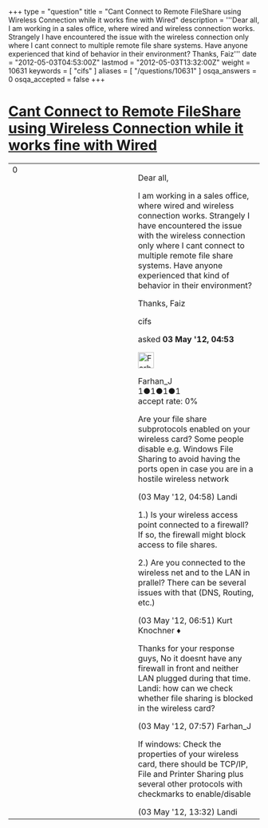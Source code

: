 +++
type = "question"
title = "Cant Connect to Remote FileShare using Wireless Connection while it works fine with Wired"
description = '''Dear all, I am working in a sales office, where wired and wireless connection works. Strangely I have encountered the issue with the wireless connection only where I cant connect to multiple remote file share systems. Have anyone experienced that kind of behavior in their environment?  Thanks,  Faiz'''
date = "2012-05-03T04:53:00Z"
lastmod = "2012-05-03T13:32:00Z"
weight = 10631
keywords = [ "cifs" ]
aliases = [ "/questions/10631" ]
osqa_answers = 0
osqa_accepted = false
+++

<div class="headNormal">

# [Cant Connect to Remote FileShare using Wireless Connection while it works fine with Wired](/questions/10631/cant-connect-to-remote-fileshare-using-wireless-connection-while-it-works-fine-with-wired)

</div>

<div id="main-body">

<div id="askform">

<table id="question-table" style="width:100%;"><colgroup><col style="width: 50%" /><col style="width: 50%" /></colgroup><tbody><tr class="odd"><td style="width: 30px; vertical-align: top"><div class="vote-buttons"><span id="post-10631-upvote" class="ajax-command post-vote up" rel="nofollow" title="I like this post (click again to cancel)"> </span><div id="post-10631-score" class="post-score" title="current number of votes">0</div><span id="post-10631-downvote" class="ajax-command post-vote down" rel="nofollow" title="I dont like this post (click again to cancel)"> </span> <span id="favorite-mark" class="ajax-command favorite-mark" rel="nofollow" title="mark/unmark this question as favorite (click again to cancel)"> </span><div id="favorite-count" class="favorite-count"></div></div></td><td><div id="item-right"><div class="question-body"><p>Dear all,</p><p>I am working in a sales office, where wired and wireless connection works. Strangely I have encountered the issue with the wireless connection only where I cant connect to multiple remote file share systems. Have anyone experienced that kind of behavior in their environment?</p><p>Thanks, Faiz</p></div><div id="question-tags" class="tags-container tags"><span class="post-tag tag-link-cifs" rel="tag" title="see questions tagged &#39;cifs&#39;">cifs</span></div><div id="question-controls" class="post-controls"></div><div class="post-update-info-container"><div class="post-update-info post-update-info-user"><p>asked <strong>03 May '12, 04:53</strong></p><img src="https://secure.gravatar.com/avatar/cf463b93568b540423bc643bcc599e0a?s=32&amp;d=identicon&amp;r=g" class="gravatar" width="32" height="32" alt="Farhan_J&#39;s gravatar image" /><p><span>Farhan_J</span><br />
<span class="score" title="1 reputation points">1</span><span title="1 badges"><span class="badge1">●</span><span class="badgecount">1</span></span><span title="1 badges"><span class="silver">●</span><span class="badgecount">1</span></span><span title="1 badges"><span class="bronze">●</span><span class="badgecount">1</span></span><br />
<span class="accept_rate" title="Rate of the user&#39;s accepted answers">accept rate:</span> <span title="Farhan_J has no accepted answers">0%</span></p></div></div><div id="comments-container-10631" class="comments-container"><span id="10632"></span><div id="comment-10632" class="comment"><div id="post-10632-score" class="comment-score"></div><div class="comment-text"><p>Are your file share subprotocols enabled on your wireless card? Some people disable e.g. Windows File Sharing to avoid having the ports open in case you are in a hostile wireless network</p></div><div id="comment-10632-info" class="comment-info"><span class="comment-age">(03 May '12, 04:58)</span> <span class="comment-user userinfo">Landi</span></div></div><span id="10635"></span><div id="comment-10635" class="comment"><div id="post-10635-score" class="comment-score"></div><div class="comment-text"><p>1.) Is your wireless access point connected to a firewall? If so, the firewall might block access to file shares.</p><p>2.) Are you connected to the wireless net and to the LAN in prallel? There can be several issues with that (DNS, Routing, etc.)</p></div><div id="comment-10635-info" class="comment-info"><span class="comment-age">(03 May '12, 06:51)</span> <span class="comment-user userinfo">Kurt Knochner ♦</span></div></div><span id="10639"></span><div id="comment-10639" class="comment"><div id="post-10639-score" class="comment-score"></div><div class="comment-text"><p>Thanks for your response guys, No it doesnt have any firewall in front and neither LAN plugged during that time.<br />
Landi: how can we check whether file sharing is blocked in the wireless card?</p></div><div id="comment-10639-info" class="comment-info"><span class="comment-age">(03 May '12, 07:57)</span> <span class="comment-user userinfo">Farhan_J</span></div></div><span id="10647"></span><div id="comment-10647" class="comment"><div id="post-10647-score" class="comment-score"></div><div class="comment-text"><p>If windows: Check the properties of your wireless card, there should be TCP/IP, File and Printer Sharing plus several other protocols with checkmarks to enable/disable</p></div><div id="comment-10647-info" class="comment-info"><span class="comment-age">(03 May '12, 13:32)</span> <span class="comment-user userinfo">Landi</span></div></div></div><div id="comment-tools-10631" class="comment-tools"></div><div class="clear"></div><div id="comment-10631-form-container" class="comment-form-container"></div><div class="clear"></div></div></td></tr></tbody></table>

</div>

</div>

